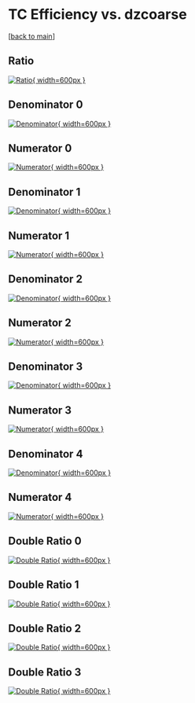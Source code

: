 # TC Efficiency vs. dzcoarse

[[back to main](./)]



## Ratio

[![Ratio](../mtv/var/TC_vtr_211_1_eff_dzcoarse.png){ width=600px }](../mtv/var/TC_vtr_211_1_eff_dzcoarse.pdf)

## Denominator 0

[![Denominator](../mtv/den/TC_vtr_211_1_eff_dzcoarse_den0.png){ width=600px }](../mtv/den/TC_vtr_211_1_eff_dzcoarse_den0.pdf)

## Numerator 0

[![Numerator](../mtv/num/TC_vtr_211_1_eff_dzcoarse_num0.png){ width=600px }](../mtv/num/TC_vtr_211_1_eff_dzcoarse_num0.pdf)

## Denominator 1

[![Denominator](../mtv/den/TC_vtr_211_1_eff_dzcoarse_den1.png){ width=600px }](../mtv/den/TC_vtr_211_1_eff_dzcoarse_den1.pdf)

## Numerator 1

[![Numerator](../mtv/num/TC_vtr_211_1_eff_dzcoarse_num1.png){ width=600px }](../mtv/num/TC_vtr_211_1_eff_dzcoarse_num1.pdf)

## Denominator 2

[![Denominator](../mtv/den/TC_vtr_211_1_eff_dzcoarse_den2.png){ width=600px }](../mtv/den/TC_vtr_211_1_eff_dzcoarse_den2.pdf)

## Numerator 2

[![Numerator](../mtv/num/TC_vtr_211_1_eff_dzcoarse_num2.png){ width=600px }](../mtv/num/TC_vtr_211_1_eff_dzcoarse_num2.pdf)

## Denominator 3

[![Denominator](../mtv/den/TC_vtr_211_1_eff_dzcoarse_den3.png){ width=600px }](../mtv/den/TC_vtr_211_1_eff_dzcoarse_den3.pdf)

## Numerator 3

[![Numerator](../mtv/num/TC_vtr_211_1_eff_dzcoarse_num3.png){ width=600px }](../mtv/num/TC_vtr_211_1_eff_dzcoarse_num3.pdf)

## Denominator 4

[![Denominator](../mtv/den/TC_vtr_211_1_eff_dzcoarse_den4.png){ width=600px }](../mtv/den/TC_vtr_211_1_eff_dzcoarse_den4.pdf)

## Numerator 4

[![Numerator](../mtv/num/TC_vtr_211_1_eff_dzcoarse_num4.png){ width=600px }](../mtv/num/TC_vtr_211_1_eff_dzcoarse_num4.pdf)

## Double Ratio 0

[![Double Ratio](../mtv/ratio/TC_vtr_211_1_eff_dzcoarse_ratio0.png){ width=600px }](../mtv/ratio/TC_vtr_211_1_eff_dzcoarse_ratio0.pdf)

## Double Ratio 1

[![Double Ratio](../mtv/ratio/TC_vtr_211_1_eff_dzcoarse_ratio1.png){ width=600px }](../mtv/ratio/TC_vtr_211_1_eff_dzcoarse_ratio1.pdf)

## Double Ratio 2

[![Double Ratio](../mtv/ratio/TC_vtr_211_1_eff_dzcoarse_ratio2.png){ width=600px }](../mtv/ratio/TC_vtr_211_1_eff_dzcoarse_ratio2.pdf)

## Double Ratio 3

[![Double Ratio](../mtv/ratio/TC_vtr_211_1_eff_dzcoarse_ratio3.png){ width=600px }](../mtv/ratio/TC_vtr_211_1_eff_dzcoarse_ratio3.pdf)

